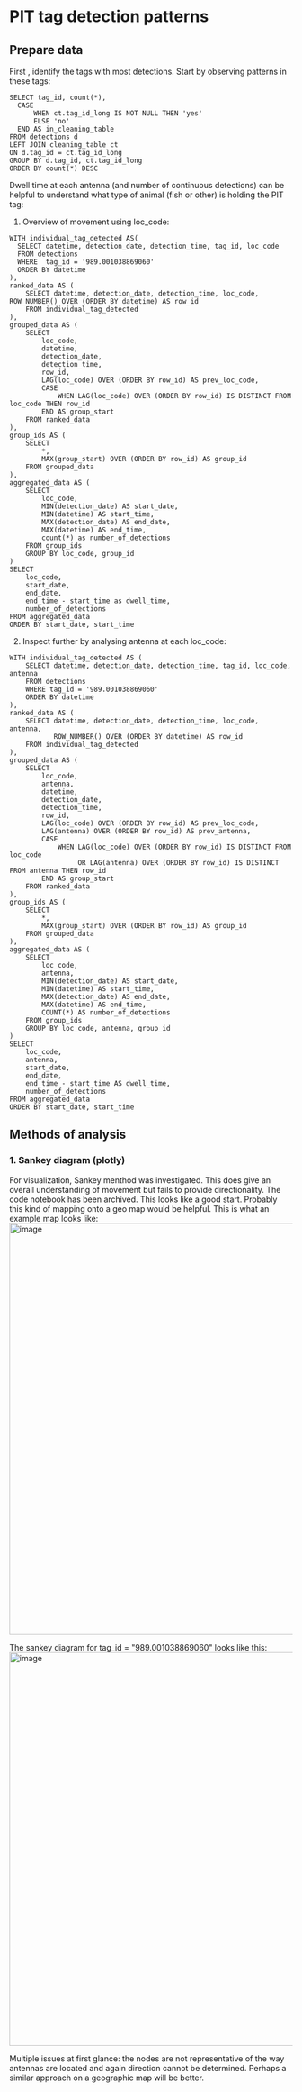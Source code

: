 # PIT tag detection patterns
## Prepare data
First , identify the tags with most detections. Start by observing patterns in these tags:
```
SELECT tag_id, count(*), 
  CASE 
      WHEN ct.tag_id_long IS NOT NULL THEN 'yes'
      ELSE 'no'
  END AS in_cleaning_table
FROM detections d
LEFT JOIN cleaning_table ct
ON d.tag_id = ct.tag_id_long
GROUP BY d.tag_id, ct.tag_id_long
ORDER BY count(*) DESC
```


Dwell time at each antenna (and number of continuous detections) can be helpful to understand what type of animal (fish or other) is holding the PIT tag:
1. Overview of movement using loc_code:
```
WITH individual_tag_detected AS(
  SELECT datetime, detection_date, detection_time, tag_id, loc_code 
  FROM detections
  WHERE  tag_id = '989.001038869060'
  ORDER BY datetime 
),
ranked_data AS (
    SELECT datetime, detection_date, detection_time, loc_code, ROW_NUMBER() OVER (ORDER BY datetime) AS row_id
    FROM individual_tag_detected
),
grouped_data AS (
    SELECT 
        loc_code,
        datetime,
        detection_date,
        detection_time,
        row_id,
        LAG(loc_code) OVER (ORDER BY row_id) AS prev_loc_code,
        CASE 
            WHEN LAG(loc_code) OVER (ORDER BY row_id) IS DISTINCT FROM loc_code THEN row_id
        END AS group_start
    FROM ranked_data
),
group_ids AS (
    SELECT 
        *,
        MAX(group_start) OVER (ORDER BY row_id) AS group_id
    FROM grouped_data
),
aggregated_data AS (
    SELECT 
        loc_code,
        MIN(detection_date) AS start_date,
        MIN(datetime) AS start_time,
        MAX(detection_date) AS end_date,
        MAX(datetime) AS end_time,
        count(*) as number_of_detections
    FROM group_ids
    GROUP BY loc_code, group_id
)
SELECT 
    loc_code,
    start_date,
    end_date,
    end_time - start_time as dwell_time,
    number_of_detections
FROM aggregated_data
ORDER BY start_date, start_time
```

2. Inspect further by analysing antenna at each loc_code:
```
WITH individual_tag_detected AS (
    SELECT datetime, detection_date, detection_time, tag_id, loc_code, antenna
    FROM detections
    WHERE tag_id = '989.001038869060'
    ORDER BY datetime
),
ranked_data AS (
    SELECT datetime, detection_date, detection_time, loc_code, antenna,
           ROW_NUMBER() OVER (ORDER BY datetime) AS row_id
    FROM individual_tag_detected
),
grouped_data AS (
    SELECT
        loc_code,
        antenna,
        datetime,
        detection_date,
        detection_time,
        row_id,
        LAG(loc_code) OVER (ORDER BY row_id) AS prev_loc_code,
        LAG(antenna) OVER (ORDER BY row_id) AS prev_antenna,
        CASE
            WHEN LAG(loc_code) OVER (ORDER BY row_id) IS DISTINCT FROM loc_code
                 OR LAG(antenna) OVER (ORDER BY row_id) IS DISTINCT FROM antenna THEN row_id
        END AS group_start
    FROM ranked_data
),
group_ids AS (
    SELECT
        *,
        MAX(group_start) OVER (ORDER BY row_id) AS group_id
    FROM grouped_data
),
aggregated_data AS (
    SELECT
        loc_code,
        antenna,
        MIN(detection_date) AS start_date,
        MIN(datetime) AS start_time,
        MAX(detection_date) AS end_date,
        MAX(datetime) AS end_time,
        COUNT(*) AS number_of_detections
    FROM group_ids
    GROUP BY loc_code, antenna, group_id
)
SELECT
    loc_code,
    antenna,
    start_date,
    end_date,
    end_time - start_time AS dwell_time,
    number_of_detections
FROM aggregated_data
ORDER BY start_date, start_time
```
## Methods of analysis
### 1. Sankey diagram (plotly)
For visualization, Sankey menthod was investigated. This does give an overall understanding of movement but fails to provide directionality. The code notebook has been archived. This looks like a good start. Probably this kind of mapping onto a geo map would be helpful. This is what an example map looks like: 
<img width="731" alt="image" src="https://github.com/user-attachments/assets/077bd999-f7c7-43f1-b3f4-ce971ebbcbcd" />

The sankey diagram for tag_id = "989.001038869060" looks like this:
<img width="699" alt="image" src="https://github.com/user-attachments/assets/d98e7bc7-5a19-445d-83f5-593e8f5a2c55" />

Multiple issues at first glance: the nodes are not representative of the way antennas are located and again direction cannot be determined. Perhaps a similar approach on a geographic map will be better.




